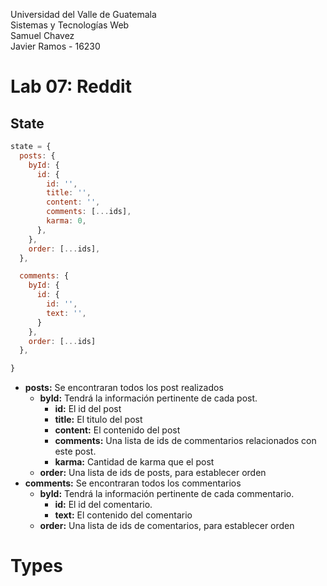 Universidad del Valle de Guatemala<br>
Sistemas y Tecnologías Web <br>
Samuel Chavez <br>
Javier Ramos - 16230

# Lab 07: Reddit

## State
```javascript
state = {
  posts: {
    byId: {
      id: {
        id: '',
        title: '',
        content: '',
        comments: [...ids],
        karma: 0,
      },
    },
    order: [...ids],
  },

  comments: {
    byId: {
      id: {
        id: '',
        text: '',
      }
    },
    order: [...ids]
  },

}
```

* **posts:** Se encontraran todos los post realizados
  * **byId:** Tendrá la información pertinente de cada post.
    * **id:** El id del post
    * **title:** El titulo del post
    * **content:** El contenido del post
    * **comments:** Una lista de ids de commentarios relacionados con este post.
    * **karma:** Cantidad de karma que el post
  * **order:** Una lista de ids de posts, para establecer orden
* **comments:** Se encontraran todos los commentarios
  * **byId:** Tendrá la información pertinente de cada commentario.
    * **id:** El id del comentario.
    * **text:** El contenido del comentario
  * **order:** Una lista de ids de comentarios, para establecer orden

# Types


